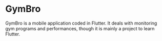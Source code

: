 # GymBro
GymBro is a mobile application coded in Flutter. It deals with monitoring gym programs and performances, though it is mainly a project to learn Flutter.
